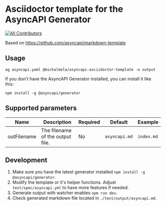 # Asciidoctor template for the AsyncAPI Generator
<!-- ALL-CONTRIBUTORS-BADGE:START - Do not remove or modify this section -->
[![All Contributors](https://img.shields.io/badge/all_contributors-4-orange.svg?style=flat-square)](#contributors-)
<!-- ALL-CONTRIBUTORS-BADGE:END -->

Based on https://github.com/asyncapi/markdown-template

## Usage

```
ag asyncapi.yaml @michalmela/asyncapi-asciidoctor-template -o output
```

If you don't have the AsyncAPI Generator installed, you can install it like this:

```
npm install -g @asyncapi/generator
```
## Supported parameters

|Name|Description|Required|Default|Example|
|---|---|---|---|---|
|outFilename|The filename of the output file.|No|`asyncapi.md`|`index.md`|

## Development

1. Make sure you have the latest generator installed `npm install -g @asyncapi/generator`.
2. Modify the template or it's helper functions. Adjust `test/spec/asyncapi.yml` to have more features if needed.
3. Generate output with watcher enables `npm run dev`.
4. Check generated markdown file located in `./test/output/asyncapi.md`.
